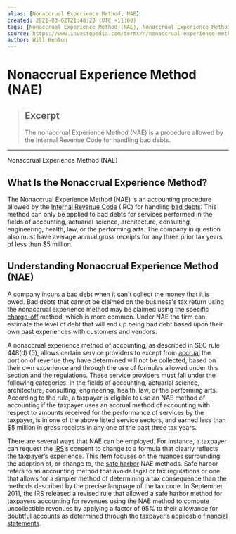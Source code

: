```yaml
---
alias: [Nonaccrual Experience Method, NAE]
created: 2021-03-02T21:48:20 (UTC +11:00)
tags: [Nonaccrual Experience Method (NAE), Nonaccrual Experience Method (NAE)]
source: https://www.investopedia.com/terms/n/nonaccrual-experience-method.asp
author: Will Kenton
---
```


# Nonaccrual Experience Method (NAE)

> ## Excerpt
> The nonaccrual Experience Method (NAE) is a procedure allowed by the Internal Revenue Code for handling bad debts.

---

Nonaccrual Experience Method (NAE)
## What Is the Nonaccrual Experience Method?

The Nonaccrual Experience Method (NAE) is an accounting procedure allowed by the [Internal Revenue Code](https://www.investopedia.com/terms/i/internal-revenue-code.asp) (IRC) for handling [bad debts](https://www.investopedia.com/terms/b/baddebt.asp). This method can only be applied to bad debts for services performed in the fields of accounting, actuarial science, architecture, consulting, engineering, health, law, or the performing arts. The company in question also must have average annual gross receipts for any three prior tax years of less than $5 million.

## Understanding Nonaccrual Experience Method (NAE)

A company incurs a bad debt when it can't collect the money that it is owed. Bad debts that cannot be claimed on the business's tax return using the nonaccrual experience method may be claimed using the specific [charge-off](https://www.investopedia.com/terms/c/chargeoff.asp) method, which is more common. Under NAE the firm can estimate the level of debt that will end up being bad debt based upon their own past experiences with customers and vendors.

A nonaccrual experience method of accounting, as described in SEC rule 448(d) (5), allows certain service providers to except from [accrual](https://www.investopedia.com/terms/a/accruals.asp) the portion of revenue they have determined will not be collected, based on their own experience and through the use of formulas allowed under this section and the regulations. These service providers must fall under the following categories: in the fields of accounting, actuarial science, architecture, consulting, engineering, health, law, or the performing arts. According to the rule, a taxpayer is eligible to use an NAE method of accounting if the taxpayer uses an accrual method of accounting with respect to amounts received for the performance of services by the taxpayer, is in one of the above listed service sectors, and earned less than $5 million in gross receipts in any one of the past three tax years.

There are several ways that NAE can be employed. For instance, a taxpayer can request the [IRS](https://www.investopedia.com/terms/i/irs.asp)’s consent to change to a formula that clearly reflects the taxpayer’s experience. This item focuses on the nuances surrounding the adoption of, or change to, the [safe harbor](https://www.investopedia.com/terms/s/safeharbor.asp) NAE methods. Safe harbor refers to an accounting method that avoids legal or tax regulations or one that allows for a simpler method of determining a tax consequence than the methods described by the precise language of the tax code. In September 2011, the IRS released a revised rule that allowed a safe harbor method for taxpayers accounting for revenues using the NAE method to compute uncollectible revenues by applying a factor of 95% to their allowance for doubtful accounts as determined through the taxpayer’s applicable [financial statements](https://www.investopedia.com/terms/f/financial-statements.asp).
